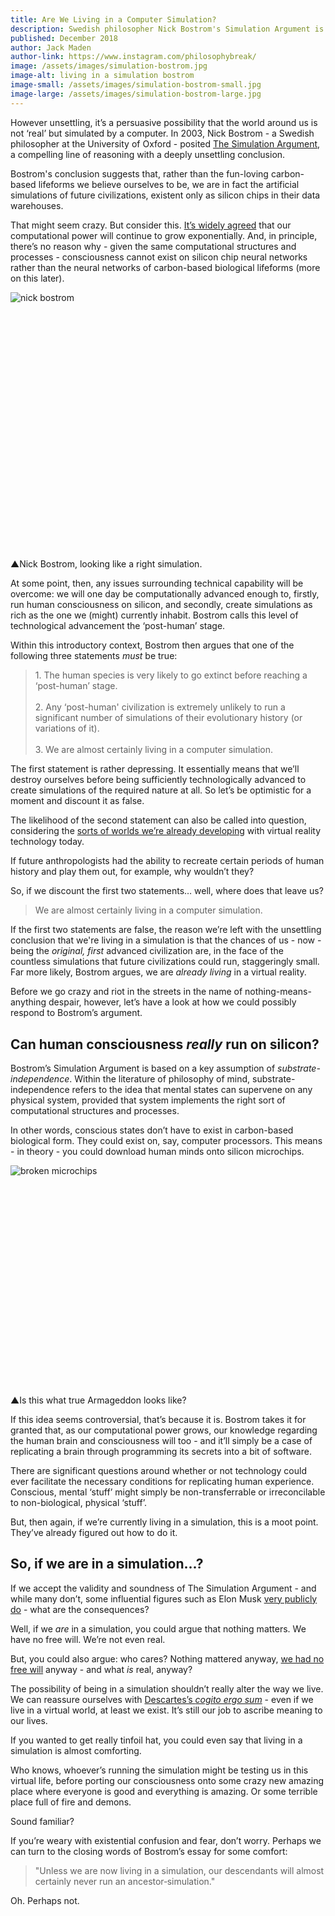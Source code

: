 ```yaml
---
title: Are We Living in a Computer Simulation?
description: Swedish philosopher Nick Bostrom's Simulation Argument is a persuasive argument concluding that the world around us is not real, but simply another person's - or civilization's - virtual reality.
published: December 2018
author: Jack Maden
author-link: https://www.instagram.com/philosophybreak/
image: /assets/images/simulation-bostrom.jpg
image-alt: living in a simulation bostrom
image-small: /assets/images/simulation-bostrom-small.jpg
image-large: /assets/images/simulation-bostrom-large.jpg
---
```


<p><span class="big-letter">H</span>owever unsettling, it’s a persuasive possibility that the world around us is not ‘real’ but simulated by a computer. In 2003, Nick Bostrom - a Swedish philosopher at the University of Oxford - posited <a target="_blank" href="https://www.simulation-argument.com/simulation.html">The Simulation Argument</a>, a compelling line of reasoning with a deeply unsettling conclusion.</p>
<p>Bostrom's conclusion suggests that, rather than the fun-loving carbon-based lifeforms we believe ourselves to be, we are in fact the artificial simulations of future civilizations, existent only as silicon chips in their data warehouses.</p>
<p>That might seem crazy. But consider this. <a target="_blank" href="http://www.visualcapitalist.com/visualizing-trillion-fold-increase-computing-power/">It’s widely agreed</a> that our computational power will continue to grow exponentially. And, in principle, there’s no reason why - given the same computational structures and processes - consciousness cannot exist on silicon chip neural networks rather than the neural networks of carbon-based biological lifeforms (more on this later).</p>
<div class="article-image" style="padding-bottom: 78.48%;">
    <img class="lazy" data-src="/assets/images/bostrom.jpg" alt="nick bostrom">
</div>
<p class="caption"><span class="caption-pointer">▲</span>Nick Bostrom, looking like a right simulation.</p>
<p>At some point, then, any issues surrounding technical capability will be overcome: we will one day be computationally advanced enough to, firstly, run human consciousness on silicon, and secondly, create simulations as rich as the one we (might) currently inhabit. Bostrom calls this level of technological advancement the ‘post-human’ stage.</p>
<p>Within this introductory context, Bostrom then argues that one of the following three statements <i>must</i> be true:</p>
<blockquote>1. The human species is very likely to go extinct before reaching a ‘post-human’ stage.<br><br>2. Any ‘post-human' civilization is extremely unlikely to run a significant number of simulations of their evolutionary history (or variations of it).<br><br>3. We are almost certainly living in a computer simulation.</blockquote>
<p>The first statement is rather depressing. It essentially means that we’ll destroy ourselves before being sufficiently technologically advanced to create simulations of the required nature at all. So let’s be optimistic for a moment and discount it as false.</p>
<p>The likelihood of the second statement can also be called into question, considering the <a target="_blank" href="https://virtualrealitytimes.com/2017/03/13/full-list-of-virtual-reality-worlds/">sorts of worlds we’re already developing</a> with virtual reality technology today.</p>
<p>If future anthropologists had the ability to recreate certain periods of human history and play them out, for example, why wouldn’t they?</p>
<p>So, if we discount the first two statements… well, where does that leave us?</p>
<blockquote class="fade-right">We are almost certainly living in a computer simulation.</blockquote>
<p>If the first two statements are false, the reason we’re left with the unsettling conclusion that we're living in a simulation is that the chances of us - now - being the <i>original, first</i> advanced civilization are, in the face of the countless simulations that future civilizations could run, staggeringly small. Far more likely, Bostrom argues, we are <i>already living</i> in a virtual reality.</p>
<p>Before we go crazy and riot in the streets in the name of nothing-means-anything despair, however, let’s have a look at how we could possibly respond to Bostrom’s argument.</p>
<h2>Can human consciousness <i>really</i> run on silicon?</h2>
<p><span class="big-letter">B</span>ostrom’s Simulation Argument is based on a key assumption of <i>substrate-independence</i>. Within the literature of philosophy of mind, substrate-independence refers to the idea that mental states can supervene on any physical system, provided that system implements the right sort of computational structures and processes.</p>
<p>In other words, conscious states don’t have to exist in carbon-based biological form. They could exist on, say, computer processors. This means - in theory - you could download human minds onto silicon microchips.</p>
<div class="article-image" style="padding-bottom: 66.67%;">
    <img class="lazy" data-src="/assets/images/bostrom2.jpg" alt="broken microchips">
</div>
<p class="caption"><span class="caption-pointer">▲</span>Is this what true Armageddon looks like?</p>
<p>If this idea seems controversial, that’s because it is. Bostrom takes it for granted that, as our computational power grows, our knowledge regarding the human brain and consciousness will too - and it’ll simply be a case of replicating a brain through programming its secrets into a bit of software.</p>
<p>There are significant questions around whether or not technology could ever facilitate the necessary conditions for replicating human experience. Conscious, mental ‘stuff’ might simply be non-transferrable or irreconcilable to non-biological, physical ‘stuff’.</p>
<p>But, then again, if we’re currently living in a simulation, this is a moot point. They’ve already figured out how to do it.</p>
<h2>So, if we are in a simulation...?</h2>
<p><span class="big-letter">I</span>f we accept the validity and soundness of The Simulation Argument - and while many don’t, some influential figures such as Elon Musk <a target="_blank" href="https://www.independent.co.uk/life-style/gadgets-and-tech/news/elon-musk-ai-artificial-intelligence-computer-simulation-gaming-virtual-reality-a7060941.html">very publicly do</a> - what are the consequences?</p>
<p>Well, if we <i>are</i> in a simulation, you could argue that nothing matters. We have no free will. We’re not even real.</p>
<p>But, you could also argue: who cares? Nothing mattered anyway, <a href="/articles/free-will-illusion-sam-harris">we had no free will</a> anyway - and what <i>is</i> real, anyway?</p>
<p>The possibility of being in a simulation shouldn’t really alter the way we live. We can reassure ourselves with <a href="/articles/hallucinating-with-descartes">Descartes’s <i>cogito ergo sum</i></a> - even if we live in a virtual world, at least we exist. It’s still our job to ascribe meaning to our lives.</p>
<p>If you wanted to get really tinfoil hat, you could even say that living in a simulation is almost comforting.</p>
<p>Who knows, whoever’s running the simulation might be testing us in this virtual life, before porting our consciousness onto some crazy new amazing place where everyone is good and everything is amazing. Or some terrible place full of fire and demons.</p>
<p>Sound familiar?</p>
<p>If you’re weary with existential confusion and fear, don’t worry. Perhaps we can turn to the closing words of Bostrom’s essay for some comfort:</p>
<blockquote class="fade-right">"Unless we are now living in a simulation, our descendants will almost certainly never run an ancestor‐simulation."</blockquote>
<p>Oh. Perhaps not.</p>
